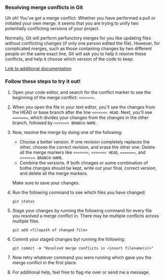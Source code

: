 ### Resolving merge conflicts in Git
Uh oh! You've got a merge conflict. Whether you have performed a pull or initiated your own merge, it seems that you are trying to unify two potentially conflicting versions of your project. 

Normally, Git will perform perfunctory merges for you like updating files without conflicting changes (if only one person edited the file). However, for complicated merges, such as those containing changes by two different people on the same exact line, Git will ask you to help it resolve these conflicts, and help it choose which version of the code to keep.

[Link to additional documentation](https://docs.github.com/en/github/collaborating-with-issues-and-pull-requests/resolving-a-merge-conflict-using-the-command-line)

### Follow these steps to try it out!
1. Open your code editor, and search for the conflict marker to see the beginning of the merge conflict: `<<<<<<<`.
2.  When you open the file in your text editor, you'll see the changes from the HEAD or base branch after the line `<<<<<<< HEAD`. Next, you'll see `=======`, which divides your changes from the changes in the other branch, followed by `>>>>>>> BRANCH-NAME`.
3. Now, resolve the merge by doing one of the following:
   - Choose a better version. If one revision completely replaces the other, choose the correct revision, and erase the other one. Delete all the merge markers like `<<<<<<<`, `<<<<<<< HEAD`, `=======`, and `>>>>>>> BRANCH-NAME`.
   - Combine the versions. If both chnages or some combination of bothe changes should be kept, write out your final, correct version, and delete all the merge markers.

   Make sure to save your changes.
4. Run the following command to see which files you have changed:

   ```
   git status
   ```
5. Stage your changes by running the following command for every file you resolved a merge conflict in. There may be multiple conflicts across multiple files.

   ```
   git add <filepath of changed file>
6. Commit your staged changes byt running the following:

   ```
   git commit -m "Resolved merge conflicts in <insert filename(s)>"
   ```
7. Now retry whatever command you were running which gave you the merge conflict in the first place.
8. For additional help, feel free to flag me over or send me a message.



